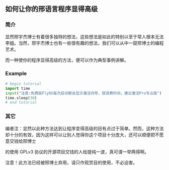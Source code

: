 ## 如何让你的邢语言程序显得高级
### 简介
显然邢宇杰博士有着很多独特的想法，这些想法是如此的特别以至于常人根本无法李姐。当然，邢宇杰博士也有一些很有趣的想法，我们可以从中一窥邢博士的编程艺术。

而一种使你的程序显得高级的方法，便可以作为典型事例讲解。
### Example
```python
# begin tutorial
import time
input("注意:免费版Fly0S每次启动都会显示激活向导，很浪费时间，建议激活Pro专业版") 
time.sleep(30)
# end tutorial
```
### 其它
编者注：显然以此种方法达到让程序变得高级的目有点过于简单。然而，这种方法却十分的有效，因为这样可以让别人觉得你这个项目十分庞大，还可以顺便把不愿意交钱给邢博士

的使用 GPLv3 协议的开源项目交钱的人给提纯一波，真可谓一举两得啊。

注意！此方法已经被邢博士弃用，请只作观赏目的使用，不必迫害。
